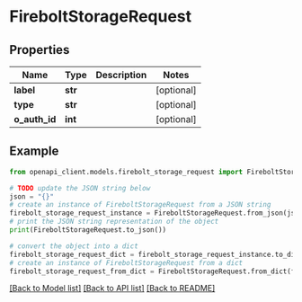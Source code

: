 # FireboltStorageRequest


## Properties

Name | Type | Description | Notes
------------ | ------------- | ------------- | -------------
**label** | **str** |  | [optional] 
**type** | **str** |  | [optional] 
**o_auth_id** | **int** |  | [optional] 

## Example

```python
from openapi_client.models.firebolt_storage_request import FireboltStorageRequest

# TODO update the JSON string below
json = "{}"
# create an instance of FireboltStorageRequest from a JSON string
firebolt_storage_request_instance = FireboltStorageRequest.from_json(json)
# print the JSON string representation of the object
print(FireboltStorageRequest.to_json())

# convert the object into a dict
firebolt_storage_request_dict = firebolt_storage_request_instance.to_dict()
# create an instance of FireboltStorageRequest from a dict
firebolt_storage_request_from_dict = FireboltStorageRequest.from_dict(firebolt_storage_request_dict)
```
[[Back to Model list]](../README.md#documentation-for-models) [[Back to API list]](../README.md#documentation-for-api-endpoints) [[Back to README]](../README.md)


